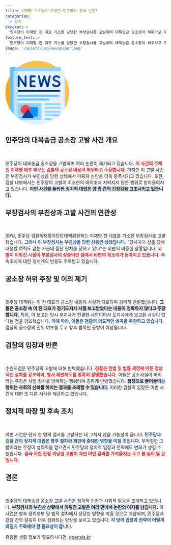```yaml
---
title: 이재명 기소검사 고발한 민주당의 충격 반전!
categories:
  - 정치
excerpt: >
  민주당이 이재명 전 대표 기소를 담당한 부장검사를 고발하며 대북송금 공소장이 허위라고 주장하고 있다. 그러나 해당 검사에게는 부친상이 있어 논란이 일고 있다. 정치와 사법의 갈등 속에 민주당의 무고성 고발이 과연 정당한지 관심이 집중된다.
feature_text: >
  민주당이 이재명 전 대표 기소를 담당한 부장검사를 고발하며 대북송금 공소장이 허위라고 주장하고 있다. 그러나 해당 검사에게는 부친상이 있어 논란이 일고 있다. 정치와 사법의 갈등 속에 민주당의 무고성 고발이 과연 정당한지 관심이 집중된다.
image: '/assets/img/newspaper.png'
---
```


<p><img src="/assets/img/newspaper.png" alt="kimp 속보" /></p>

<h2 data-ke-size="size26">민주당의 대북송금 공소장 고발 사건 개요</h2>

<p data-ke-size="size16">&nbsp;</p>

<p>민주당이 대북송금 공소장을 고발하며 여러 논란이 제기되고 있습니다. <b><span style="color: #ee2323;">이 사건의 주체인 이재명 대표 후보는 검찰의 공소장 내용이 허위라고 주장합니다.</span></b> 하지만 이 고발 사건은 부장검사가 부친상을 당한 상태에서 이뤄져 논란을 더욱 증폭시키고 있습니다. 또한, 검찰 내부에서는 민주당의 고발이 최소한의 예의조차 지켜지지 않은 행위로 받아들여지고 있습니다. <b><span style="background-color: #21538527;">이번 사건을 둘러싼 정치적 대립은 양 측 간의 긴장감을 고조시키고 있습니다.</span></b> </p>

<h2 data-ke-size="size26">부장검사의 부친상과 고발 사건의 연관성</h2>

<p data-ke-size="size16">&nbsp;</p>

<p>30일, 민주당 검찰독재정치탄압대책위원회는 이재명 전 대표를 기소한 부장검사를 고발했습니다. <b><span style="color: #1a5490;">그러나 이 부장검사는 부친상을 당한 상중인 상태입니다.</span></b> “당사자가 상을 당해 대응할 여력도 없는 가운데 집단 린치를 당하고 있다"는 비판이 비등한 상황입니다. <b><span style="color: #ee2323;">고발이 이뤄진 시점이 부장검사의 상중이란 점에서 비판의 목소리가 높아지고 있습니다.</span></b> 후속조치에 대한 정치계의 반응도 주목받고 있습니다.</p>

<h2 data-ke-size="size26">공소장 허위 주장 및 이의 제기</h2>

<p data-ke-size="size16">&nbsp;</p>

<p>민주당 대책위는 이 전 대표의 공소장 내용이 사실과 다르다며 강력히 반발했습니다. <b><span style="background-color: #21538527;">그들은 공소장 속 이 전 대표가 경기도지사 시절 보고받았다는 내용이 정확하지 않다고 주장합니다.</span></b> 특히, 이 보고는 당시 부지사가 전결한 사안이어서 도지사에게 보고된 사실이 없다는 점을 강조했습니다. <b><span style="color: #1a5490;">이에 따라, 이들은 검찰의 의도적인 왜곡을 주장하고 있습니다.</span></b> 검찰의 공소장의 진위 여부를 두고 향후 법적인 공방이 예상됩니다.</p>

<h2 data-ke-size="size26">검찰의 입장과 반론</h2>

<p data-ke-size="size16">&nbsp;</p>

<p>수원지검은 민주당의 고발에 대해 반박했습니다. <b><span style="color: #ee2323;">검찰은 헌법 및 법률 제정에 따른 정상적인 절차를 강조하며, 형사 재판제도를 명확히 설명했습니다.</span></b> 이들은 공소사실이 허위라는 주장은 사법 절차를 방해하는 행위라며 강하게 반발했습니다. <b><span style="background-color: #21538527;">정쟁으로 끌어들이는 행위는 사회의 신뢰를 해치는 결과를 초래할 수 있습니다.</span></b> 이러한 검찰의 입장은 이번 사건에 대한 또 다른 시각을 제공하고 있습니다.</p>

<h2 data-ke-size="size26">정치적 파장 및 후속 조치</h2>

<p data-ke-size="size16">&nbsp;</p>

<p>이번 사건은 단지 한 명의 검사를 고발하는 데 그치지 않을 가능성이 큽니다. <b><span style="color: #1a5490;">민주당과 검찰 간의 정치적 대립은 향후 절차와 재판에 중대한 영향을 미칠 것입니다.</span></b> 부적절한 고발이라는 주장이 설득력을 얻으면서 민주당의 정치적 입장과 전략에도 변화가 생길 수 있습니다. <b><span style="color: #ee2323;">결국 이란 진정 겨냥한 고발이 과연 어떤 결과를 가져올지는 두고 볼 일이 될 것입니다.</span></b> </p>

<h2 data-ke-size="size26">결론</h2>

<p data-ke-size="size16">&nbsp;</p>

<p>민주당의 대북송금 공소장 고발 사건은 정치적 긴장과 사회적 갈등을 초래하고 있습니다. <b><span style="background-color: #21538527;">부장검사의 부친상 상황에서 이뤄진 고발은 여러 면에서 논란의 여지를 남깁니다.</span></b> 이 사건은 향후 정치행보 및 법적 절차에서 상당한 영향을 미칠 것으로 예상되며, 민주당과 검찰 간의 갈등이 더욱 심화되는 양상을 보이고 있습니다. <b><span style="color: #1a5490;">각 당의 입장과 전략이 어떻게 바뀔지 주목해야 할 필요성이 큽니다.</span></b> </p>

<p data-ke-size="size16"></p>
유용한 생활 정보가 필요하시다면, <a href="https://opensis.kr" rel="dofollow">opensis.kr</a>


